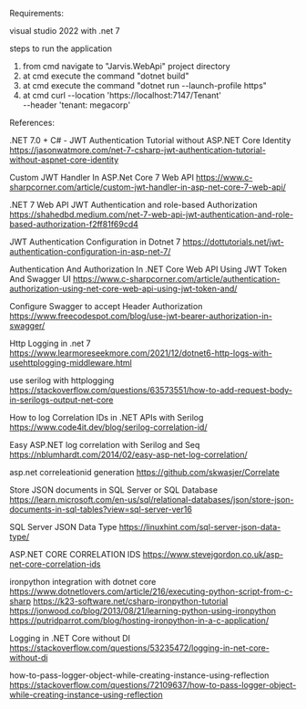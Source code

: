 Requirements:

visual studio 2022 with .net 7

steps to run the application
1. from cmd navigate to "Jarvis.WebApi" project directory
2. at cmd execute the command "dotnet build"
3. at cmd execute the command "dotnet run --launch-profile https"
4. at cmd
curl --location 'https://localhost:7147/Tenant' \
--header 'tenant: megacorp'

References:

.NET 7.0 + C# - JWT Authentication Tutorial without ASP.NET Core Identity
https://jasonwatmore.com/net-7-csharp-jwt-authentication-tutorial-without-aspnet-core-identity
	
Custom JWT Handler In ASP.Net Core 7 Web API
https://www.c-sharpcorner.com/article/custom-jwt-handler-in-asp-net-core-7-web-api/

.NET 7 Web API JWT Authentication and role-based Authorization
https://shahedbd.medium.com/net-7-web-api-jwt-authentication-and-role-based-authorization-f2ff81f69cd4

JWT Authentication Configuration in Dotnet 7
https://dottutorials.net/jwt-authentication-configuration-in-asp-net-7/

Authentication And Authorization In .NET Core Web API Using JWT Token And Swagger UI
https://www.c-sharpcorner.com/article/authentication-authorization-using-net-core-web-api-using-jwt-token-and/

Configure Swagger to accept Header Authorization
https://www.freecodespot.com/blog/use-jwt-bearer-authorization-in-swagger/

Http Logging in .net 7
https://www.learmoreseekmore.com/2021/12/dotnet6-http-logs-with-usehttplogging-middleware.html

use serilog with httplogging
https://stackoverflow.com/questions/63573551/how-to-add-request-body-in-serilogs-output-net-core

How to log Correlation IDs in .NET APIs with Serilog
https://www.code4it.dev/blog/serilog-correlation-id/

Easy ASP.NET log correlation with Serilog and Seq
https://nblumhardt.com/2014/02/easy-asp-net-log-correlation/

asp.net correleationid generation
https://github.com/skwasjer/Correlate

Store JSON documents in SQL Server or SQL Database
https://learn.microsoft.com/en-us/sql/relational-databases/json/store-json-documents-in-sql-tables?view=sql-server-ver16

SQL Server JSON Data Type
https://linuxhint.com/sql-server-json-data-type/

ASP.NET CORE CORRELATION IDS
https://www.stevejgordon.co.uk/asp-net-core-correlation-ids

ironpython integration with dotnet core 
https://www.dotnetlovers.com/article/216/executing-python-script-from-c-sharp
https://k23-software.net/csharp-ironpython-tutorial
https://jonwood.co/blog/2013/08/21/learning-python-using-ironpython
https://putridparrot.com/blog/hosting-ironpython-in-a-c-application/


Logging in .NET Core without DI
https://stackoverflow.com/questions/53235472/logging-in-net-core-without-di

how-to-pass-logger-object-while-creating-instance-using-reflection
https://stackoverflow.com/questions/72109637/how-to-pass-logger-object-while-creating-instance-using-reflection
